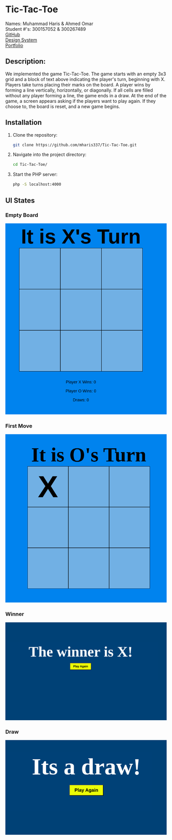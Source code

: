 # Tic-Tac-Toe

Names: Muhammad Haris & Ahmed Omar\
Student #'s: 300157052 & 300267489\
[GitHub](https://github.com/mharis337/Tic-Tac-Toe) \
[Design System](/docs/design_system.md)\
[Portfolio](https://github.com/mharis337/Portfolio)

## Description:
We implemented the game Tic-Tac-Toe. The game starts with an empty 3x3 grid and a block of text above indicating the player's turn, beginning with X. Players take turns placing their marks on the board. A player wins by forming a line vertically, horizontally, or diagonally. If all cells are filled without any player forming a line, the game ends in a draw. At the end of the game, a screen appears asking if the players want to play again. If they choose to, the board is reset, and a new game begins.

## Installation
1. Clone the repository:
    ```bash
    git clone https://github.com/mharis337/Tic-Tac-Toe.git
    ```
2. Navigate into the project directory:
    ```bash
    cd Tic-Tac-Toe/
    ```
3. Start the PHP server:
    ```bash
    php -S localhost:4000
    ```


## UI States

### Empty Board
![Empty State](./docs/design_system/Empty.png)

### First Move
![First Move](./docs/design_system/First_Move.png)

### Winner
![Winner](./docs/design_system/Winner.png)

### Draw
![Draw](./docs/design_system/Draw.png)



